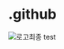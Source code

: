 # .github

![로고최종](https://github.com/SSG-Donkey/.github/assets/125139072/7c0784f5-2d42-46c7-8cf3-dd89fc831cee)
test

